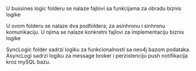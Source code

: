 U bussines logic folderu se nalaze fajlovi sa funkcijama za obradu biznis logike

U ovom folderu se nalaze dva podfoldera, za asinhronu i sinhronu komunikaciju. U njima se nalaze konkretni fajlovi za implementaciju biznis logike

SyncLogic folder sadrzi logiku za funkcionalnosti sa neo4j bazom podataka.
AsyncLogi sadrzi logiku za message broker i perzistenciju push notifikacija kroz mySQL bazu.